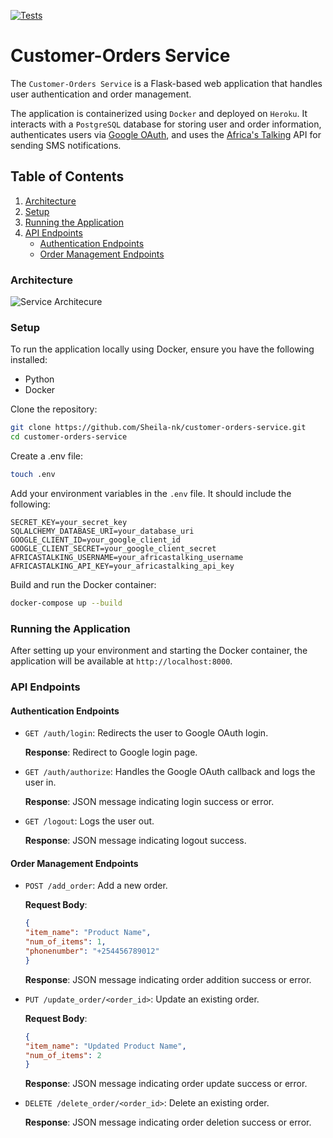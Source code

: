 [![Tests](https://github.com/Sheila-nk/customer-orders-service/actions/workflows/test.yaml/badge.svg)](https://github.com/Sheila-nk/customer-orders-service/actions/workflows/test.yaml)


# Customer-Orders Service

The `Customer-Orders Service` is a Flask-based web application that handles user authentication and order management. 

The application is containerized using `Docker` and deployed on `Heroku`. It interacts with a `PostgreSQL` database for storing user and order information, authenticates users via [Google OAuth](https://developers.google.com/identity/protocols/oauth2), and uses the [Africa's Talking](https://africastalking.com/) API for sending SMS notifications.

## Table of Contents
1. [Architecture](#architecture)
1. [Setup](#setup)
2. [Running the Application](#running-the-application)
3. [API Endpoints](#api-endpoints)
    - [Authentication Endpoints](#authentication-endpoints)
    - [Order Management Endpoints](#order-management-endpoints)


### Architecture
![Service Architecure]('/images/architecture.png')

### Setup
To run the application locally using Docker, ensure you have the following installed:
- Python
- Docker

Clone the repository:
```sh
git clone https://github.com/Sheila-nk/customer-orders-service.git
cd customer-orders-service
```

Create a .env file:
```sh
touch .env
```
Add your environment variables in the `.env` file. It should include the following:

```
SECRET_KEY=your_secret_key
SQLALCHEMY_DATABASE_URI=your_database_uri
GOOGLE_CLIENT_ID=your_google_client_id
GOOGLE_CLIENT_SECRET=your_google_client_secret
AFRICASTALKING_USERNAME=your_africastalking_username
AFRICASTALKING_API_KEY=your_africastalking_api_key
```

Build and run the Docker container:
```sh
docker-compose up --build
```

### Running the Application

After setting up your environment and starting the Docker container, the application will be available at `http://localhost:8000`.

### API Endpoints
#### Authentication Endpoints
- `GET /auth/login`: Redirects the user to Google OAuth login.

    **Response**: Redirect to Google login page.

- `GET /auth/authorize`: Handles the Google OAuth callback and logs the user in.

    **Response**: JSON message indicating login success or error.

- `GET /logout`: Logs the user out.

    **Response**: JSON message indicating logout success.

#### Order Management Endpoints
- `POST /add_order`: Add a new order.

    **Request Body**:  
    ```json
    {
    "item_name": "Product Name",
    "num_of_items": 1,
    "phonenumber": "+254456789012"
    }
    ```
    **Response**: JSON message indicating order addition success or error.

- `PUT /update_order/<order_id>`: Update an existing order.

    **Request Body**:

    ```json
    {
    "item_name": "Updated Product Name",
    "num_of_items": 2
    }
    ```
    **Response**: JSON message indicating order update success or error.

- `DELETE /delete_order/<order_id>`: Delete an existing order.

    **Response**: JSON message indicating order deletion success or error.


